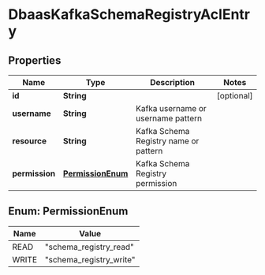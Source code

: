 

# DbaasKafkaSchemaRegistryAclEntry


## Properties

| Name | Type | Description | Notes |
|------------ | ------------- | ------------- | -------------|
|**id** | **String** |  |  [optional] |
|**username** | **String** | Kafka username or username pattern |  |
|**resource** | **String** | Kafka Schema Registry name or pattern |  |
|**permission** | [**PermissionEnum**](#PermissionEnum) | Kafka Schema Registry permission |  |



## Enum: PermissionEnum

| Name | Value |
|---- | -----|
| READ | &quot;schema_registry_read&quot; |
| WRITE | &quot;schema_registry_write&quot; |



